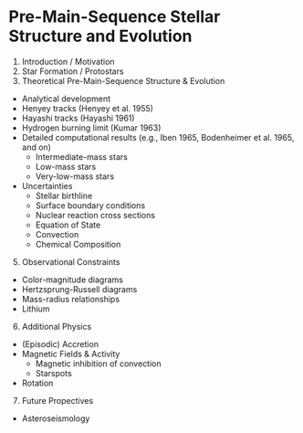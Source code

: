 # Pre-Main-Sequence Stellar Structure and Evolution

1. Introduction / Motivation
2. Star Formation / Protostars 
3. Theoretical Pre-Main-Sequence Structure & Evolution 
  * Analytical development
  * Henyey tracks (Henyey et al. 1955)
  * Hayashi tracks (Hayashi 1961)
  * Hydrogen burning limit (Kumar 1963)
  * Detailed computational results (e.g., Iben 1965, Bodenheimer et al. 1965, and on)
    * Intermediate-mass stars
    * Low-mass stars
    * Very-low-mass stars
  * Uncertainties
    * Stellar birthline
    * Surface boundary conditions
    * Nuclear reaction cross sections
    * Equation of State
    * Convection
    * Chemical Composition
5. Observational Constraints
  * Color-magnitude diagrams
  * Hertzsprung-Russell diagrams
  * Mass-radius relationships
  * Lithium
6. Additional Physics
  * (Episodic) Accretion
  * Magnetic Fields & Activity
    * Magnetic inhibition of convection
    * Starspots
  * Rotation
7. Future Propectives
  * Asteroseismology 
